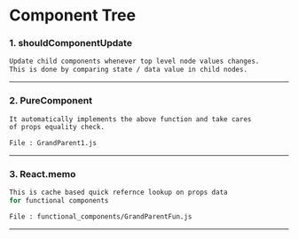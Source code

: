 # Component Tree


### 1. shouldComponentUpdate
```sh
Update child components whenever top level node values changes. 
This is done by comparing state / data value in child nodes. 
```
<hr/>

### 2. PureComponent
```sh
It automatically implements the above function and take cares
of props equality check.

File : GrandParent1.js

```
<hr/>

### 3. React.memo
```sh
This is cache based quick refernce lookup on props data 
for functional components 

File : functional_components/GrandParentFun.js

```
<hr/>